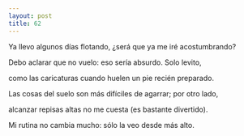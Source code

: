 ```yaml
---
layout: post
title: 62
---
```


Ya llevo algunos días flotando, ¿será que ya me iré acostumbrando?

Debo aclarar que no vuelo: eso sería absurdo. Solo levito, 

como las caricaturas cuando huelen un pie recién preparado.

Las cosas del suelo son más difíciles de agarrar; por otro lado,

alcanzar repisas altas no me cuesta (es bastante divertido).

Mi rutina no cambia mucho: sólo la veo desde más alto.

